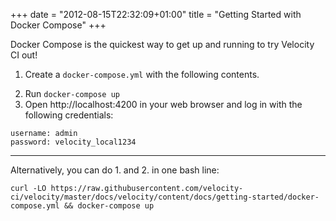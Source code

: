 +++
date = "2012-08-15T22:32:09+01:00"
title = "Getting Started with Docker Compose"
+++

Docker Compose is the quickest way to get up and running to try Velocity CI out!

1. Create a `docker-compose.yml` with the following contents.
<script src="https://gist-it.appspot.com/https://github.com/velocity-ci/velocity/blob/master/docs/velocity/content/docs/getting-started/docker-compose.yml"></script>

2. Run ```docker-compose up```
3. Open http://localhost:4200 in your web browser and log in with the following credentials:
```
username: admin
password: velocity_local1234
```

--- 

Alternatively, you can do 1. and 2. in one bash line:
```
curl -LO https://raw.githubusercontent.com/velocity-ci/velocity/master/docs/velocity/content/docs/getting-started/docker-compose.yml && docker-compose up
```
